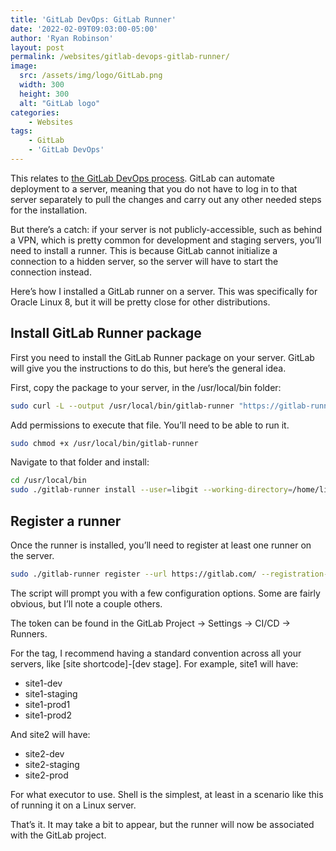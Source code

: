 ```yaml
---
title: 'GitLab DevOps: GitLab Runner'
date: '2022-02-09T09:03:00-05:00'
author: 'Ryan Robinson'
layout: post
permalink: /websites/gitlab-devops-gitlab-runner/
image: 
  src: /assets/img/logo/GitLab.png
  width: 300
  height: 300
  alt: "GitLab logo"
categories:
    - Websites
tags:
    - GitLab
    - 'GitLab DevOps'
---
```


This relates to [the GitLab DevOps process](/tags/gitlab-devops/). GitLab can automate deployment to a server, meaning that you do not have to log in to that server separately to pull the changes and carry out any other needed steps for the installation.

But there’s a catch: if your server is not publicly-accessible, such as behind a VPN, which is pretty common for development and staging servers, you’ll need to install a runner. This is because GitLab cannot initialize a connection to a hidden server, so the server will have to start the connection instead.

Here’s how I installed a GitLab runner on a server. This was specifically for Oracle Linux 8, but it will be pretty close for other distributions.

## Install GitLab Runner package

First you need to install the GitLab Runner package on your server. GitLab will give you the instructions to do this, but here’s the general idea.

First, copy the package to your server, in the /usr/local/bin folder:

```bash
sudo curl -L --output /usr/local/bin/gitlab-runner "https://gitlab-runner-downloads.s3.amazonaws.com/latest/binaries/gitlab-runner-linux-amd64"
```

Add permissions to execute that file. You’ll need to be able to run it.

```bash
sudo chmod +x /usr/local/bin/gitlab-runner
```

Navigate to that folder and install:

```bash
cd /usr/local/bin
sudo ./gitlab-runner install --user=libgit --working-directory=/home/libgit
```

## [](#register-a-runner)Register a runner

Once the runner is installed, you’ll need to register at least one runner on the server.

```bash
sudo ./gitlab-runner register --url https://gitlab.com/ --registration-token [token]
```

The script will prompt you with a few configuration options. Some are fairly obvious, but I’ll note a couple others.

The token can be found in the GitLab Project -&gt; Settings -&gt; CI/CD -&gt; Runners.

For the tag, I recommend having a standard convention across all your servers, like \[site shortcode\]-\[dev stage\]. For example, site1 will have:

- site1-dev
- site1-staging
- site1-prod1
- site1-prod2

And site2 will have:

- site2-dev
- site2-staging
- site2-prod

For what executor to use. Shell is the simplest, at least in a scenario like this of running it on a Linux server.

That’s it. It may take a bit to appear, but the runner will now be associated with the GitLab project.